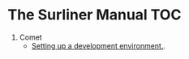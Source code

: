 The Surliner Manual TOC
========================

1. Comet
	* [Setting up a development environment.](https://gitlab.com/surfliner/surfliner/-/blob/setupdocs/docs/themanual/comet/devsetup.md).

